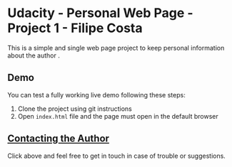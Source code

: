 Udacity - Personal Web Page - Project 1 - Filipe Costa
============

This is a simple and single web page project to keep personal information about the author .

## Demo
You can test a fully working live demo following these steps:
1. Clone the project using git instructions
2. Open `index.html` file and the page must open in the default browser
   
## [Contacting the Author](mailto:s.costa.filipe@gmail.com)
Click above and feel free to get in touch in case of trouble or suggestions.
